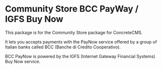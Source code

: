 # Community Store BCC PayWay / IGFS Buy Now

This package is for the Community Store package for ConcreteCMS.

It lets you accepts payments with the PayNow service offered by a group of Italian banks called BCC (Banche di Credito Cooperativo).

BCC PayNow is powered by the IGFS (Internet Gateway Financial Systems) Buy Now service.
